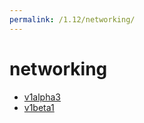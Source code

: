 ```yaml
---
permalink: /1.12/networking/
---
```


# networking



* [v1alpha3](v1alpha3/index.md)
* [v1beta1](v1beta1/index.md)
